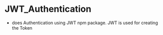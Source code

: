 # JWT_Authentication
- does Authentication using JWT npm package. JWT is used for creating the Token
